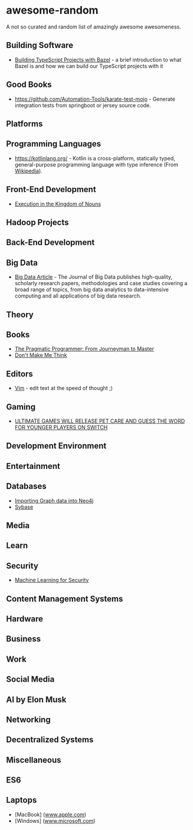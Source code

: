 # awesome-random

A not so curated and random list of amazingly awesome awesomeness.

## Building Software

- [Building TypeScript Projects with Bazel](https://blog.mgechev.com/2018/11/19/introduction-bazel-typescript-tutorial/) - a brief introduction to what Bazel is and how we can build our TypeScript projects with it

## Good Books

- https://github.com/Automation-Tools/karate-test-mojo -  Generate integration tests from springboot or jersey source code.

## Platforms

## Programming Languages

- https://kotlinlang.org/ - Kotlin is a cross-platform, statically typed, general-purpose programming language with type inference (From [Wikipedia](https://en.wikipedia.org/wiki/Kotlin_(programming_language))).

## Front-End Development

- [Execution in the Kingdom of Nouns](https://steve-yegge.blogspot.com/2006/03/execution-in-kingdom-of-nouns.html)

## Hadoop Projects

## Back-End Development

## Big Data

- [Big Data Article](https://journalofbigdata.springeropen.com/articles) - The Journal of Big Data publishes high-quality, scholarly research papers, methodologies and case studies covering a broad range of topics, from big data analytics to data-intensive computing and all applications of big data research.

## Theory

## Books
- [The Pragmatic Programmer: From Journeyman to Master](https://www.nceclusters.no/globalassets/filer/nce/diverse/the-pragmatic-programmer.pdf)
- [Don't Make Me Think](http://www.scottsdevelopers.com/dont-make-me-think-revisited.pdf)

## Editors
- [Vim](https://www.vim.org/) - edit text at the speed of thought ;)

## Gaming

- [ULTIMATE GAMES WILL RELEASE PET CARE AND GUESS THE WORD FOR YOUNGER PLAYERS ON SWITCH](https://www.gonintendo.com/stories/328626-ultimate-games-will-release-pet-care-and-guess-the-word-for-young)

## Development Environment

## Entertainment

## Databases

- [Importing Graph data into Neo4j](https://neo4j.com/developer/example-data/)
- [Sybase](https://www.sap.com/products/sybase-ase.html)

## Media

## Learn

## Security
- [Machine Learning for Security](https://github.com/jivoi/awesome-ml-for-cybersecurity)

## Content Management Systems

## Hardware

## Business

## Work

## Social Media

## AI by Elon Musk

## Networking

## Decentralized Systems

## Miscellaneous

## ES6

## Laptops

- [MacBook] (www.apple.com)
- [Windows] (www.microsoft.com)
